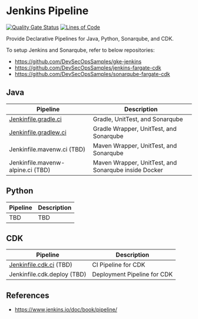 # Jenkins Pipeline

[![Quality Gate Status](https://sonarcloud.io/api/project_badges/measure?project=DevSecOpsSamples_jenkins-pipeline&metric=alert_status)](https://sonarcloud.io/summary/new_code?id=DevSecOpsSamples_jenkins-pipeline) [![Lines of Code](https://sonarcloud.io/api/project_badges/measure?project=DevSecOpsSamples_jenkins-pipeline&metric=ncloc)](https://sonarcloud.io/summary/new_code?id=DevSecOpsSamples_jenkins-pipeline)

Provide Declarative Pipelines for Java, Python, Sonarqube, and CDK.

To setup Jenkins and Sonarqube, refer to below repositories:

* https://github.com/DevSecOpsSamples/gke-jenkins
* https://github.com/DevSecOpsSamples/jenkins-fargate-cdk
* https://github.com/DevSecOpsSamples/sonarqube-fargate-cdk

## Java

| Pipeline                                                     | Description                                             |
|--------------------------------------------------------------|---------------------------------------------------------|
| [Jenkinfile.gradle.ci](Jenkinfile.gradle.ci)                 |  Gradle, UnitTest, and Sonarqube                |
| [Jenkinfile.gradlew.ci](Jenkinfile.gradlew.ci)               |  Gradle Wrapper, UnitTest, and Sonarqube                |
| Jenkinfile.mavenw.ci    (TBD)               |  Maven Wrapper, UnitTest, and Sonarqube                 |
| Jenkinfile.mavenw-alpine.ci (TBD)    |  Maven Wrapper, UnitTest, and Sonarqube inside Docker   |
  
## Python

| Pipeline                                                     | Description                                    |
|--------------------------------------------------------------|------------------------------------------------|
| TBD            | TBD             |

## CDK

| Pipeline                                                     | Description                                    |
|--------------------------------------------------------------|------------------------------------------------|
| [Jenkinfile.cdk.ci](Jenkinfile.cdk.ci) (TBD)                 | CI Pipeline for CDK                            |
| Jenkinfile.cdk.deploy    (TBD)      | Deployment Pipeline for CDK                    |

## References

* https://www.jenkins.io/doc/book/pipeline/